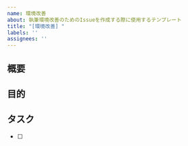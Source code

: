 ```yaml
---
name: 環境改善
about: 執筆環境改善のためのIssueを作成する際に使用するテンプレート
title: "[環境改善] "
labels: ''
assignees: ''
---
```


## 概要

## 目的

## タスク

- [ ] 
